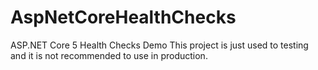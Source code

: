 # AspNetCoreHealthChecks
ASP.NET Core 5  Health Checks Demo
This project is just used to testing and it is not recommended to use in production.
